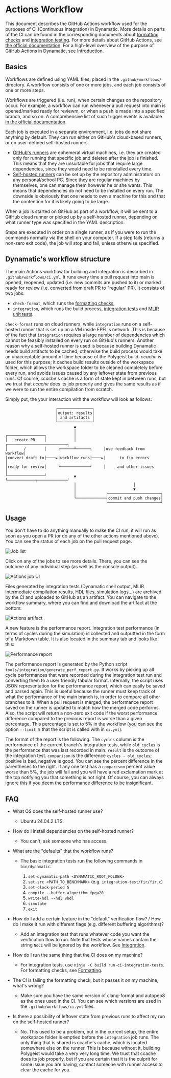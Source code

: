 # Actions Workflow

This document describes the GitHub Actions workflow used for the purposes of CI (Continuous Integration) in Dynamatic. More details on parts of the CI can be found in the corresponding documents about [formatting checks](Formatting.md) and [integration testing](IntegrationTests.md). For more details about GitHub Actions, see [the official documentation](https://docs.github.com/en/actions). For a high-level overview of the purpose of GitHub Actions in Dynamatic, see [Introduction](Introduction.md).

## Basics

Workflows are defined using YAML files, placed in the `.github/workflows/` directory. A workflow consists of one or more jobs, and each job consists of one or more steps. 

Workflows are triggered (i.e. run), when certain changes on the repository occur. For example, a workflow can run whenever a pull request into main is opened/marked ready for reviewm, or when a push is made into a specified branch, and so on. A comprehensive list of such trigger events is available [in the official documentation](https://docs.github.com/en/actions/reference/workflows-and-actions/events-that-trigger-workflows).

Each job is executed in a separate environment, i.e. jobs do not share anything by default. They can run either on GitHub's cloud-based runners, or on user-defined self-hosted runners.
- [GitHub's runners](https://docs.github.com/en/actions/concepts/runners/github-hosted-runners) are ephemeral virtual machines, i.e. they are created only for running that specific job and deleted after the job is finished. This means that they are unsuitable for jobs that require large dependencies, since they would need to be reinstalled every time.
- [Self-hosted runners](https://docs.github.com/en/actions/concepts/runners/self-hosted-runners) can be set up by the repository administrators on any personal/school PC. Since they are regular machines by themselves, one can manage them however he or she wants. This means that dependencies do not need to be installed on every run. The downside is obviously that one needs to own a machine for this and that the contention for it is likely going to be large.

When a job is started on GitHub as part of a workflow, it will be sent to a GitHub cloud runner or picked up by a self-hosted runner, depending on what runner type was specified in the YAML description.

Steps are executed in order on a single runner, as if you were to run the commands normally via the shell on your computer. If a step fails (returns a non-zero exit code), the job will stop and fail, unless otherwise specified.

## Dynamatic's workflow structure

The main Actions workflow for building and integration is described in `.github/workflows/ci.yml`. It runs every time a pull request into main is opened, reopened, updated (i.e. new commits are pushed to it) or marked ready for review (i.e. converted from draft PR to "regular" PR). It consists of two jobs:
- `check-format`, which runs the [formatting checks](Formatting.md),
- `integration`, which runs the build process, [integration tests](IntegrationTests.md) and [MLIR unit tests](../IntroductoryMaterial/FileCheckTesting.md).

`check-format` runs on cloud runners, while `integration` runs on a self-hosted runner that is set up on a VM inside EPFL's network. This is because of the fact that `integration` requires a large number of dependencies which cannot be feasibly installed on every run on GitHub's runners. Another reason why a self-hosted runner is used is because building Dynamatic needs build artifacts to be cached, otherwise the build process would take an unacceptable amount of time because of the Polygeist build. *ccache* is used for this purpose; it caches build results outside of the workspace folder, which allows the workspace folder to be cleaned completely before every run, and avoids issues caused by any leftover state from previous runs. Of course, *ccache*'s cache is a form of state kept in between runs, but we trust that *ccache* does its job properly and gives the same results as if we were to run the entire compilation from scratch.

Simply put, the your interaction with the workflow will look as follows:

```
                      ┌───────────────┐                                
                      │output: results│                                
                      │ and artifacts │                                
                      └───────────────┘                                
                              ▲                                        
                              │                                        
┌────────────────┐            │                                        
│   create PR    │            │            ┌──────────────────────────┐
│       /        │     ┌──────┴──────┐     │use feedback from workflow│
│convert draft to├────►│workflow runs├────►│      to fix errors       │
│ready for review│     └─────────────┘     │     and other issues     │
└────────────────┘            ▲            └────────────┬─────────────┘
                              │                         │              
                              │                         ▼              
                              │             ┌───────────────────────┐  
                              └─────────────┤commit and push changes│  
                                            └───────────────────────┘  
```

## Usage

You don't have to do anything manually to make the CI run; it will run as soon as you open a PR (or do any of the other actions mentioned above). You can see the status of each job on the pull request page.

![Job list](Figures/jobs.png)

Click on any of the jobs to see more details. There, you can see the outcome of any individual step (as well as the console output).

![Actions job UI](Figures/actions.png)

Files generated by integration tests (Dynamatic shell output, MLIR intermediate compilation results, HDL files, simulation logs...) are archived by the CI and uploaded to GitHub as an artifact. You can navigate to the workflow summary, where you can find and download the artifact at the bottom:

![Actions artifact](Figures/artifact.png)

A new feature is the performance report. Integration test performance (in terms of cycles during the simulation) is collected and outputted in the form of a Markdown table. It is also located in the summary tab and looks like this:

![Performance report](Figures/perf.png)

The performance report is generated by the Python script `tools/integration/generate_perf_report.py`. It works by picking up all cycle performances that were recorded during the integration test run and converting them to a user friendly tabular format. Internally, the script uses JSON representation for the performance report, which can easily be saved and parsed again. This is useful because the runner must keep track of what the performance of the main branch is, in order to compare all other branches to it. When a pull request is merged, the performance report saved on the runner is updated to match how the merged code performs. Also, the script will return a non-zero exit code if the worst performance difference compared to the previous report is worse than a given percentage. This percentage is set to 5% in the workflow (you can see the option `--limit 5` that the script is called with in `ci.yml`).

The format of the report is the following. The `cycles` column is the performance of the current branch's integration tests, while `old_cycles` is the performance that was last recorded in main. `result` is the outcome of the integration test. `comparison` is the difference `cycles - old_cycles`; positive is bad, negative is good. You can see the percent difference in the parentheses to the right. If any one test has a `comparison` percent value worse than 5%, the job will fail and you will have a red exclamation mark at the top notifying you that something is not right. Of course, you can always ignore this if you deem the performance difference to be insignificant.

## FAQ

- What OS does the self-hosted runner use?

  - Ubuntu 24.04.2 LTS.

- How do I install dependencies on the self-hosted runner?
  
  - You can't; ask someone who has access.

- What are the "defaults" that the workflow runs?
  
  - The basic integration tests run the following commands in `bin/dynamatic`:

      1. `set-dynamatic-path <DYNAMATIC_ROOT_FOLDER>`
      2. `set-src <PATH_TO_BENCHMARK>` (e.g. `integration-test/fir/fir.c`)
      3. `set-clock-period 5`
      4. `compile --buffer-algorithm fpga20`
      5. `write-hdl --hdl vhdl`
      6. `simulate`
      7. `exit`

- How do I add a certain feature in the "default" verification flow? / How do I make it run with different flags (e.g. different buffering algorithms)?

  - Add an integration test that runs whatever code you want the verification flow to run. Note that tests whose names contain the string `NoCI` will be ignored by the workflow. See [Integration](IntegrationTests.md).

- How do I run the same thing that the CI does on my machine?

  - For integration tests, use `ninja -C build run-ci-integration-tests`. For formatting checks, see [Formatting](Formatting.md).

- The CI is failing the formatting check, but it passes it on my machine, what's wrong?

  - Make sure you have the same version of clang-format and autopep8 as the ones used in the CI. You can see which versions are used in the `.github/workflows/ci.yml` files.

- Is there a possibility of leftover state from previous runs to affect my run on the self-hosted runner?

  - No. This used to be a problem, but in the current setup, the entire workspace folder is emptied before the `integration` job runs. The only thing that is shared is ccache's cache, which is located somewhere else on the runner. This is because without it, building Polygeist would take a very very long time. We trust that ccache does its job properly, but if you are certain that it is the culprit for some issue you are having, contact someone with runner access to clear the cache for you.